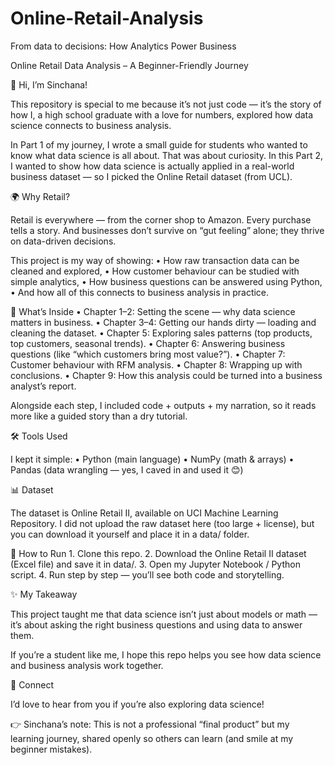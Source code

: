 # Online-Retail-Analysis
From data to decisions: How Analytics Power Business

Online Retail Data Analysis – A Beginner-Friendly Journey

👋 Hi, I’m Sinchana!

This repository is special to me because it’s not just code — it’s the story of how I, a high school graduate with a love for numbers, explored how data science connects to business analysis.

In Part 1 of my journey, I wrote a small guide for students who wanted to know what data science is all about. That was about curiosity.
In this Part 2, I wanted to show how data science is actually applied in a real-world business dataset — so I picked the Online Retail dataset (from UCL).


🌍 Why Retail?

Retail is everywhere — from the corner shop to Amazon. Every purchase tells a story. And businesses don’t survive on “gut feeling” alone; they thrive on data-driven decisions.

This project is my way of showing:
	•	How raw transaction data can be cleaned and explored,
	•	How customer behaviour can be studied with simple analytics,
	•	How business questions can be answered using Python,
	•	And how all of this connects to business analysis in practice.


📂 What’s Inside
	•	Chapter 1–2: Setting the scene — why data science matters in business.
	•	Chapter 3–4: Getting our hands dirty — loading and cleaning the dataset.
	•	Chapter 5: Exploring sales patterns (top products, top customers, seasonal trends).
	•	Chapter 6: Answering business questions (like “which customers bring most value?”).
	•	Chapter 7: Customer behaviour with RFM analysis.
	•	Chapter 8: Wrapping up with conclusions.
	•	Chapter 9: How this analysis could be turned into a business analyst’s report.

Alongside each step, I included code + outputs + my narration, so it reads more like a guided story than a dry tutorial.


🛠 Tools Used

I kept it simple:
	•	Python (main language)
	•	NumPy (math & arrays)
	•	Pandas (data wrangling — yes, I caved in and used it 😊)



📊 Dataset

The dataset is Online Retail II, available on UCI Machine Learning Repository.
I did not upload the raw dataset here (too large + license), but you can download it yourself and place it in a data/ folder.



🚀 How to Run
	1.	Clone this repo.
	2.	Download the Online Retail II dataset (Excel file) and save it in data/.
	3.	Open my Jupyter Notebook / Python script.
	4.	Run step by step — you’ll see both code and storytelling.



✨ My Takeaway

This project taught me that data science isn’t just about models or math — it’s about asking the right business questions and using data to answer them.

If you’re a student like me, I hope this repo helps you see how data science and business analysis work together.


🤝 Connect

I’d love to hear from you if you’re also exploring data science!


👉 Sinchana’s note: This is not a professional “final product” but my learning journey, shared openly so others can learn (and smile at my beginner mistakes).


